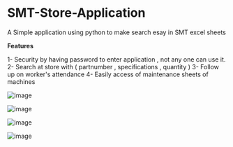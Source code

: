# SMT-Store-Application
A Simple application using python to make search esay in SMT excel sheets

**Features**

1- Security by having password to enter application , not any one can use it.
2- Search at store with ( partnumber , specifications , quantity )
3- Follow up on worker's attendance
4- Easily access of maintenance sheets of machines


![image](https://github.com/Ammar-Haggag/SMT-Store-Application/assets/155159317/5e386089-640f-47b5-990f-c8054b9c1e26)


![image](https://github.com/Ammar-Haggag/SMT-Store-Application/assets/155159317/384be5b0-50a4-4693-9c17-fb9e0b044198)


![image](https://github.com/Ammar-Haggag/SMT-Store-Application/assets/155159317/f4bdd800-062b-4d7b-8867-9124914b80c8)


![image](https://github.com/Ammar-Haggag/SMT-Store-Application/assets/155159317/cf1220b9-cbe9-49e6-8dff-83a680950484)

